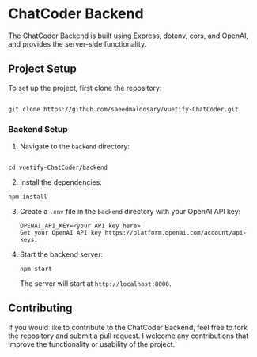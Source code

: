 
# ChatCoder Backend

The ChatCoder Backend is built using Express, dotenv, cors, and OpenAI, and provides the server-side functionality.

## Project Setup

To set up the project, first clone the repository:

```

git clone https://github.com/saeedmaldosary/vuetify-ChatCoder.git

```

### Backend Setup

1. Navigate to the `backend` directory:

```

cd vuetify-ChatCoder/backend

````

2. Install the dependencies:

```
npm install
````

3. Create a `.env` file in the `backend` directory with your OpenAI API key:

   ```
   OPENAI_API_KEY=<your API key here>
   Get your OpenAI API key https://platform.openai.com/account/api-keys.
   ```

4. Start the backend server:

   ```
   npm start
   ```

   The server will start at `http://localhost:8000`.

## Contributing

If you would like to contribute to the ChatCoder Backend, feel free to fork the repository and submit a pull request. I welcome any contributions that improve the functionality or usability of the project.
